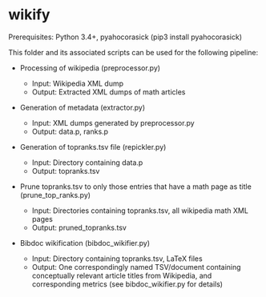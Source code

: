 # wikify

Prerequisites: Python 3.4+, pyahocorasick (pip3 install pyahocorasick)

This folder and its associated scripts can be used for the following pipeline:

* Processing of wikipedia (preprocessor.py)
    * Input: Wikipedia XML dump
    * Output: Extracted XML dumps of math articles
    
* Generation of metadata (extractor.py)
    * Input: XML dumps generated by preprocessor.py
    * Output: data.p, ranks.p
    
* Generation of topranks.tsv file (repickler.py)
    * Input: Directory containing data.p
    * Output: topranks.tsv
    
* Prune topranks.tsv to only those entries that have a math page as title (prune_top_ranks.py)
    * Input: Directories containing topranks.tsv, all wikipedia math XML pages
    * Output: pruned_topranks.tsv
    
* Bibdoc wikification (bibdoc_wikifier.py)
    * Input: Directory containing topranks.tsv, LaTeX files
    * Output: One correspondingly named TSV/document containing conceptually relevant article titles from Wikipedia, and corresponding metrics (see bibdoc_wikifier.py for details)
